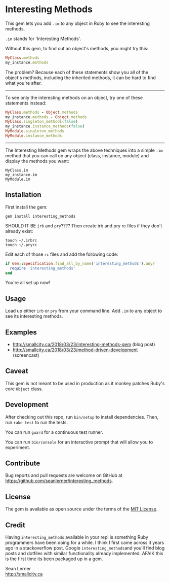 # Interesting Methods

This gem lets you add `.im` to any object in Ruby to see the interesting methods.

`.im` stands for 'Interesting Methods'.

Without this gem, to find out an object's methods, you might try this:

```ruby
MyClass.methods
my_instance.methods
```

The problem? Because each of these statements show you all of the object's methods, including the inherited methods, it can be hard to find what you're after. 

---

To see only the interesting methods on an object, try one of these statements instead:

```ruby
MyClass.methods - Object.methods
my_instance.methods - Object.methods
MyClass.singleton_methods(false)
my_instance.instance_methods(false)
MyModule.singleton_methods
MyModule.instance_methods
```

---

The Interesting Methods gem wraps the above techniques into a simple `.im` method that you can call on any object (class, instance, module) and display the methods you want:

```
MyClass.im
my_instance.im
MyModule.im
```

## Installation

First install the gem:

```shell
gem install interesting_methods
```
SHOULD IT BE `irb` and `pry`????
Then create irb and pry rc files if they don't already exist:

```shell
touch ~/.irbrc
touch ~/.pryrc
```

Edit each of those `rc` files and add the following code:

```ruby
if Gem::Specification.find_all_by_name('interesting_methods').any?
  require 'interesting_methods'
end
```

You're all set up now!

## Usage

Load up either `irb` or `pry` from your command line.
Add `.im` to any object to see its interesting methods.

## Examples

- <http://smallcity.ca/2018/03/23/interesting-methods-gem> (blog post)
- <http://smallcity.ca/2018/03/23/method-driven-development> (screencast)

## Caveat

This gem is not meant to be used in production as it monkey patches Ruby's core `Object` class.

## Development

After checking out this repo, run `bin/setup` to install dependencies. Then, run `rake test` to run the tests.

You can run `guard` for a continuous test runner.

You can run `bin/console` for an interactive prompt that will allow you to experiment.

## Contribute

Bug reports and pull requests are welcome on GitHub at https://github.com/seanlerner/interesting_methods.

## License

The gem is available as open source under the terms of the [MIT License](https://opensource.org/licenses/MIT).

## Credit

Having `interesting_methods` available in your repl is something Ruby programmers have been doing for a while. I think I first came across it years ago in a stackoverflow post. Google `interesting_methods`and you'll find blog posts and dotfiles with similar functionality already implemented. AFAIK this is the first time its been packaged up in a gem.

Sean Lerner<br>
http://smallcity.ca
